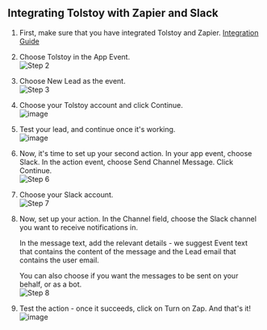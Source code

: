 ## Integrating Tolstoy with Zapier and Slack

1. First, make sure that you have integrated Tolstoy and Zapier. [Integration Guide](https://help.gotolstoy.com/en/articles/5177395-zapier-integration)

2. Choose Tolstoy in the App Event.  
   ![Step 2](https://downloads.intercomcdn.com/i/o/401455389/b265d8f052549472f992b286/image.png)

3. Choose New Lead as the event.  
   ![Step 3](https://downloads.intercomcdn.com/i/o/416939330/b406f2d52b67eaa0adbf449c/image.png)

4. Choose your Tolstoy account and click Continue.  
   ![image](https://github.com/user-attachments/assets/1db48c63-ab0e-4921-887e-8196053cfba6)

5. Test your lead, and continue once it's working.  
   ![image](https://github.com/user-attachments/assets/e3198e0f-61d0-4981-aee4-20caf73b4583)

6. Now, it's time to set up your second action. In your app event, choose Slack. In the action event, choose Send Channel Message. Click Continue.  
   ![Step 6](https://downloads.intercomcdn.com/i/o/469139777/7266f109cd5ccd9cb3aadb4e/image.png)

7. Choose your Slack account.  
   ![Step 7](https://downloads.intercomcdn.com/i/o/469140113/659eef747948c7a05c35c442/image.png)

8. Now, set up your action. In the Channel field, choose the Slack channel you want to receive notifications in. 

   In the message text, add the relevant details - we suggest Event text that contains the content of the message and the Lead email that contains the user email. 

   You can also choose if you want the messages to be sent on your behalf, or as a bot.  
   ![Step 8](https://downloads.intercomcdn.com/i/o/469181744/607b86404bcc7dc420b13dc1/image.png)

9. Test the action - once it succeeds, click on Turn on Zap. And that's it!  
   ![image](https://github.com/user-attachments/assets/b448c46c-df0c-435b-8a67-6ee656154410)